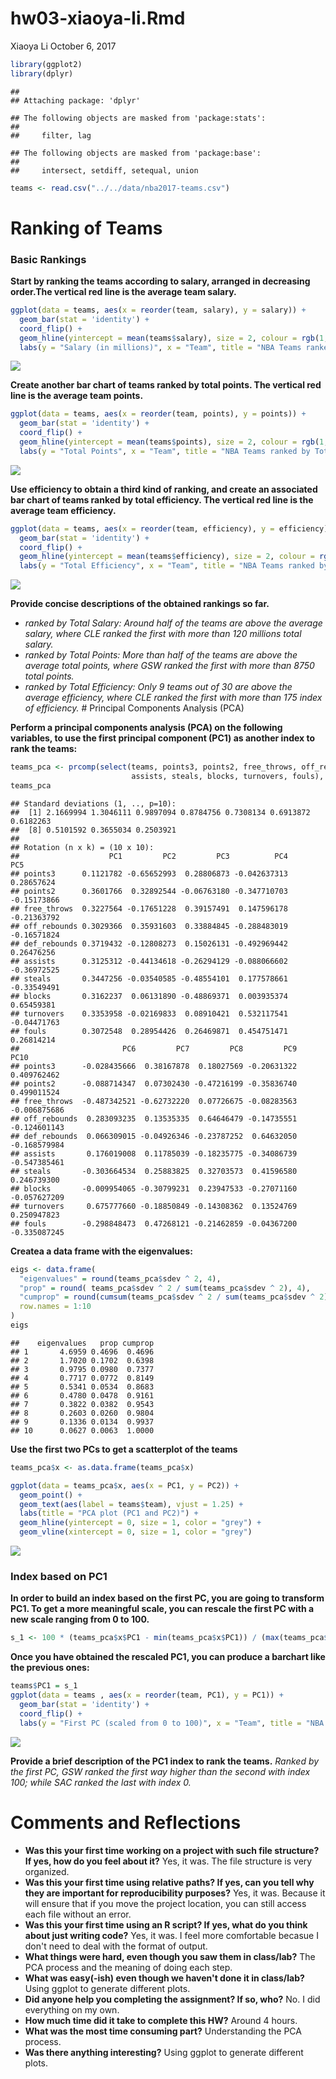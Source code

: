 hw03-xiaoya-li.Rmd
================
Xiaoya Li
October 6, 2017

``` r
library(ggplot2)
library(dplyr)
```

    ## 
    ## Attaching package: 'dplyr'

    ## The following objects are masked from 'package:stats':
    ## 
    ##     filter, lag

    ## The following objects are masked from 'package:base':
    ## 
    ##     intersect, setdiff, setequal, union

``` r
teams <- read.csv("../../data/nba2017-teams.csv")
```

Ranking of Teams
================

### Basic Rankings

**Start by ranking the teams according to salary, arranged in decreasing order.The vertical red line is the average team salary.**

``` r
ggplot(data = teams, aes(x = reorder(team, salary), y = salary)) +
  geom_bar(stat = 'identity') +
  coord_flip() +
  geom_hline(yintercept = mean(teams$salary), size = 2, colour = rgb(1,0.3,0,0.5)) +
  labs(y = "Salary (in millions)", x = "Team", title = "NBA Teams ranked by Total Salary")
```

![](hw03-xiaoya-li_files/figure-markdown_github-ascii_identifiers/unnamed-chunk-2-1.png)

**Create another bar chart of teams ranked by total points. The vertical red line is the average team points.**

``` r
ggplot(data = teams, aes(x = reorder(team, points), y = points)) +
  geom_bar(stat = 'identity') +
  coord_flip() +
  geom_hline(yintercept = mean(teams$points), size = 2, colour = rgb(1,0.3,0,0.5)) +
  labs(y = "Total Points", x = "Team", title = "NBA Teams ranked by Total Points")
```

![](hw03-xiaoya-li_files/figure-markdown_github-ascii_identifiers/unnamed-chunk-3-1.png)

**Use efficiency to obtain a third kind of ranking, and create an associated bar chart of teams ranked by total efficiency. The vertical red line is the average team efficiency.**

``` r
ggplot(data = teams, aes(x = reorder(team, efficiency), y = efficiency)) +
  geom_bar(stat = 'identity') +
  coord_flip() +
  geom_hline(yintercept = mean(teams$efficiency), size = 2, colour = rgb(1,0.3,0,0.5)) +
  labs(y = "Total Efficiency", x = "Team", title = "NBA Teams ranked by Total Efficiency")
```

![](hw03-xiaoya-li_files/figure-markdown_github-ascii_identifiers/unnamed-chunk-4-1.png)

**Provide concise descriptions of the obtained rankings so far.**
- *ranked by Total Salary: Around half of the teams are above the average salary, where CLE ranked the first with more than 120 millions total salary.*
- *ranked by Total Points: More than half of the teams are above the average total points, where GSW ranked the first with more than 8750 total points.*
- *ranked by Total Efficiency: Only 9 teams out of 30 are above the average efficiency, where CLE ranked the first with more than 175 index of efficiency.*
\# Principal Components Analysis (PCA)

**Perform a principal components analysis (PCA) on the following variables, to use the first principal component (PC1) as another index to rank the teams:**

``` r
teams_pca <- prcomp(select(teams, points3, points2, free_throws, off_rebounds, def_rebounds,
                           assists, steals, blocks, turnovers, fouls), scale. = TRUE)
teams_pca
```

    ## Standard deviations (1, .., p=10):
    ##  [1] 2.1669994 1.3046111 0.9897094 0.8784756 0.7308134 0.6913872 0.6182263
    ##  [8] 0.5101592 0.3655034 0.2503921
    ## 
    ## Rotation (n x k) = (10 x 10):
    ##                    PC1         PC2         PC3          PC4         PC5
    ## points3      0.1121782 -0.65652993  0.28806873 -0.042637313  0.28657624
    ## points2      0.3601766  0.32892544 -0.06763180 -0.347710703 -0.15173866
    ## free_throws  0.3227564 -0.17651228  0.39157491  0.147596178 -0.21363792
    ## off_rebounds 0.3029366  0.35931603  0.33884845 -0.288483019 -0.16571824
    ## def_rebounds 0.3719432 -0.12808273  0.15026131 -0.492969442  0.26476256
    ## assists      0.3125312 -0.44134618 -0.26294129 -0.088066602 -0.36972525
    ## steals       0.3447256 -0.03540585 -0.48554101  0.177578661 -0.33549491
    ## blocks       0.3162237  0.06131890 -0.48869371  0.003935374  0.65459381
    ## turnovers    0.3353958 -0.02169833  0.08910421  0.532117541 -0.04471763
    ## fouls        0.3072548  0.28954426  0.26469871  0.454751471  0.26814214
    ##                       PC6         PC7         PC8         PC9         PC10
    ## points3      -0.028435666  0.38167878  0.18027569 -0.20631322  0.409762462
    ## points2      -0.088714347  0.07302430 -0.47216199 -0.35836740  0.499011524
    ## free_throws  -0.487342521 -0.62732220  0.07726675 -0.08283563 -0.006875686
    ## off_rebounds  0.283093235  0.13535335  0.64646479 -0.14735551 -0.124601143
    ## def_rebounds  0.066309015 -0.04926346 -0.23787252  0.64632050 -0.168579984
    ## assists       0.176019008  0.11785039 -0.18235775 -0.34086739 -0.547385461
    ## steals       -0.303664534  0.25883825  0.32703573  0.41596580  0.246739300
    ## blocks       -0.009954065 -0.30799231  0.23947533 -0.27071160 -0.057627209
    ## turnovers     0.675777660 -0.18850849 -0.14308362  0.13524769  0.250947823
    ## fouls        -0.298848473  0.47268121 -0.21462859 -0.04367200 -0.335087245

**Createa a data frame with the eigenvalues:**

``` r
eigs <- data.frame(
  "eigenvalues" = round(teams_pca$sdev ^ 2, 4),
  "prop" = round( teams_pca$sdev ^ 2 / sum(teams_pca$sdev ^ 2), 4),
  "cumprop" = round(cumsum(teams_pca$sdev ^ 2 / sum(teams_pca$sdev ^ 2)), 4),
  row.names = 1:10
)
eigs
```

    ##    eigenvalues   prop cumprop
    ## 1       4.6959 0.4696  0.4696
    ## 2       1.7020 0.1702  0.6398
    ## 3       0.9795 0.0980  0.7377
    ## 4       0.7717 0.0772  0.8149
    ## 5       0.5341 0.0534  0.8683
    ## 6       0.4780 0.0478  0.9161
    ## 7       0.3822 0.0382  0.9543
    ## 8       0.2603 0.0260  0.9804
    ## 9       0.1336 0.0134  0.9937
    ## 10      0.0627 0.0063  1.0000

**Use the first two PCs to get a scatterplot of the teams**

``` r
teams_pca$x <- as.data.frame(teams_pca$x)

ggplot(data = teams_pca$x, aes(x = PC1, y = PC2)) + 
  geom_point() +
  geom_text(aes(label = teams$team), vjust = 1.25) +
  labs(title = "PCA plot (PC1 and PC2)") +
  geom_hline(yintercept = 0, size = 1, color = "grey") +
  geom_vline(xintercept = 0, size = 1, color = "grey")
```

![](hw03-xiaoya-li_files/figure-markdown_github-ascii_identifiers/unnamed-chunk-7-1.png)

### Index based on PC1

**In order to build an index based on the first PC, you are going to transform PC1. To get a more meaningful scale, you can rescale the first PC with a new scale ranging from 0 to 100.**

``` r
s_1 <- 100 * (teams_pca$x$PC1 - min(teams_pca$x$PC1)) / (max(teams_pca$x$PC1) - min(teams_pca$x$PC1))
```

**Once you have obtained the rescaled PC1, you can produce a barchart like the previous ones:**

``` r
teams$PC1 = s_1
ggplot(data = teams , aes(x = reorder(team, PC1), y = PC1)) +
  geom_bar(stat = 'identity') +
  coord_flip() +
  labs(y = "First PC (scaled from 0 to 100)", x = "Team", title = "NBA Teams ranked by scaled PC1")
```

![](hw03-xiaoya-li_files/figure-markdown_github-ascii_identifiers/unnamed-chunk-9-1.png)

**Provide a brief description of the PC1 index to rank the teams.**
*Ranked by the first PC, GSW ranked the first way higher than the second with index 100; while SAC ranked the last with index 0.*

Comments and Reflections
========================

-   **Was this your first time working on a project with such file structure? If yes, how do you feel about it?**
    Yes, it was. The file structure is very organized.
-   **Was this your first time using relative paths? If yes, can you tell why they are important for reproducibility purposes?**
    Yes, it was. Because it will ensure that if you move the project location, you can still access each file without an error.
-   **Was this your first time using an R script? If yes, what do you think about just writing code?**
    Yes, it was. I feel more comfortable becasue I don't need to deal with the format of output.
-   **What things were hard, even though you saw them in class/lab?**
    The PCA process and the meaning of doing each step.
-   **What was easy(-ish) even though we haven't done it in class/lab?**
    Using ggplot to generate different plots.
-   **Did anyone help you completing the assignment? If so, who?**
    No. I did everything on my own.
-   **How much time did it take to complete this HW?**
    Around 4 hours.
-   **What was the most time consuming part?**
    Understanding the PCA process.
-   **Was there anything interesting?**
    Using ggplot to generate different plots.
